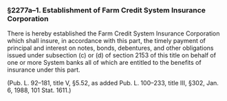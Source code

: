 ### §2277a–1. Establishment of Farm Credit System Insurance Corporation ###

There is hereby established the Farm Credit System Insurance Corporation which shall insure, in accordance with this part, the timely payment of principal and interest on notes, bonds, debentures, and other obligations issued under subsection (c) or (d) of section 2153 of this title on behalf of one or more System banks all of which are entitled to the benefits of insurance under this part.

(Pub. L. 92–181, title V, §5.52, as added Pub. L. 100–233, title III, §302, Jan. 6, 1988, 101 Stat. 1611.)